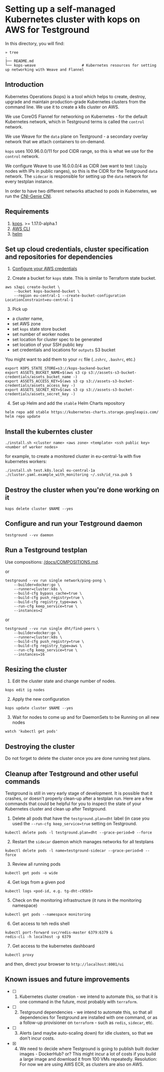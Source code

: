 # Setting up a self-managed Kubernetes cluster with kops on AWS for Testground

In this directory, you will find:

```
» tree
.
├── README.md
└── kops-weave                     # Kubernetes resources for setting up networking with Weave and Flannel
```

## Introduction

Kubernetes Operations (kops) is a tool which helps to create, destroy, upgrade and maintain production-grade Kubernetes clusters from the command line. We use it to create a k8s cluster on AWS.

We use CoreOS Flannel for networking on Kubernetes - for the default Kubernetes network, which in Testground terms is called the `control` network.

We use Weave for the `data` plane on Testground - a secondary overlay network that we attach containers to on-demand.

`kops` uses 100.96.0.0/11 for pod CIDR range, so this is what we use for the `control` network.

We configure Weave to use 16.0.0.0/4 as CIDR (we want to test `libp2p` nodes with IPs in public ranges), so this is the CIDR for the Testground `data` network. The `sidecar` is responsible for setting up the `data` network for every testplan instance.

In order to have two different networks attached to pods in Kubernetes, we run the [CNI-Genie CNI](https://github.com/cni-genie/CNI-Genie).


## Requirements

1. [kops](https://github.com/kubernetes/kops/releases). >= 1.17.0-alpha.1
2. [AWS CLI](https://aws.amazon.com/cli)
3. [helm](https://github.com/helm/helm)

## Set up cloud credentials, cluster specification and repositories for dependencies

1. [Configure your AWS credentials](https://docs.aws.amazon.com/cli/)

2. Create a bucket for `kops` state. This is similar to Terraform state bucket.

```
aws s3api create-bucket \
    --bucket kops-backend-bucket \
    --region eu-central-1 --create-bucket-configuration LocationConstraint=eu-central-1
```

3. Pick up
- a cluster name,
- set AWS zone
- set `kops` state store bucket
- set number of worker nodes
- set location for cluster spec to be generated
- set location of your SSH public key
- set credentials and locations for `outputs` S3 bucket

You might want to add them to your `rc` file (`.zshrc`, `.bashrc`, etc.)

```
export KOPS_STATE_STORE=s3://kops-backend-bucket
export ASSETS_BUCKET_NAME=$(aws s3 cp s3://assets-s3-bucket-credentials/assets_bucket_name -)
export ASSETS_ACCESS_KEY=$(aws s3 cp s3://assets-s3-bucket-credentials/assets_access_key -)
export ASSETS_SECRET_KEY=$(aws s3 cp s3://assets-s3-bucket-credentials/assets_secret_key -)
```

4. Set up Helm and add the `stable` Helm Charts repository

```
helm repo add stable https://kubernetes-charts.storage.googleapis.com/
helm repo update
```

## Install the kuberntes cluster

```
./install.sh <cluster name> <aws zone> <template> <ssh public key> <number of worker nodes>
```

for example, to create a monitored cluster in eu-central-1a with five kubernetes workers:
```
./install.sh test.k8s.local eu-central-1a ./cluster.yaml.example_with_monitoring ~/.ssh/id_rsa.pub 5
```


## Destroy the cluster when you're done working on it

```
kops delete cluster $NAME --yes
```


## Configure and run your Testground daemon

```
testground --vv daemon
```


## Run a Testground testplan

Use compositions: [/docs/COMPOSITIONS.md](../../docs/COMPOSITIONS.md).

or

```
testground --vv run single network/ping-pong \
    --builder=docker:go \
    --runner=cluster:k8s \
    --build-cfg bypass_cache=true \
    --build-cfg push_registry=true \
    --build-cfg registry_type=aws \
    --run-cfg keep_service=true \
    --instances=2
```

or

```
testground --vv run single dht/find-peers \
    --builder=docker:go \
    --runner=cluster:k8s \
    --build-cfg push_registry=true \
    --build-cfg registry_type=aws \
    --run-cfg keep_service=true \
    --instances=16
```

## Resizing the cluster

1. Edit the cluster state and change number of nodes.

```
kops edit ig nodes
```

2. Apply the new configuration
```
kops update cluster $NAME --yes
```

3. Wait for nodes to come up and for DaemonSets to be Running on all new nodes
```
watch 'kubectl get pods'
```

## Destroying the cluster

Do not forget to delete the cluster once you are done running test plans.


## Cleanup after Testground and other useful commands

Testground is still in very early stage of development. It is possible that it crashes, or doesn't properly clean-up after a testplan run. Here are a few commands that could be helpful for you to inspect the state of your Kubernetes cluster and clean up after Testground.

1. Delete all pods that have the `testground.plan=dht` label (in case you used the `--run-cfg keep_service=true` setting on Testground.
```
kubectl delete pods -l testground.plan=dht --grace-period=0 --force
```

2. Restart the `sidecar` daemon which manages networks for all testplans
```
kubectl delete pods -l name=testground-sidecar --grace-period=0 --force
```

3. Review all running pods
```
kubectl get pods -o wide
```

4. Get logs from a given pod
```
kubectl logs <pod-id, e.g. tg-dht-c95b5>
```

5. Check on the monitoring infrastructure (it runs in the monitoring namespace)
```
kubectl get pods --namespace monitoring
```

6. Get access to teh redis shell
```
kubectl port-forward svc/redis-master 6379:6379 &
redis-cli -h localhost -p 6379
```

7. Get access to the kubernetes dashboard 
```
kubectl proxy
```
and then, direct your browser to `http://localhost:8001/ui`



## Known issues and future improvements

- [ ] 1. Kubernetes cluster creation - we intend to automate this, so that it is one command in the future, most probably with `terraform`.

- [ ] 2. Testground dependencies - we intend to automate this, so that all dependencies for Testground are installed with one command, or as a follow-up provisioner on `terraform` - such as `redis`, `sidecar`, etc.

- [ ] 3. Alerts (and maybe auto-scaling down) for idle clusters, so that we don't incur costs.

- [X] 4. We need to decide where Testground is going to publish built docker images - DockerHub? or? This might incur a lot of costs if you build a large image and download it from 100 VMs repeatedly.
Resolution: For now we are using AWS ECR, as clusters are also on AWS.
